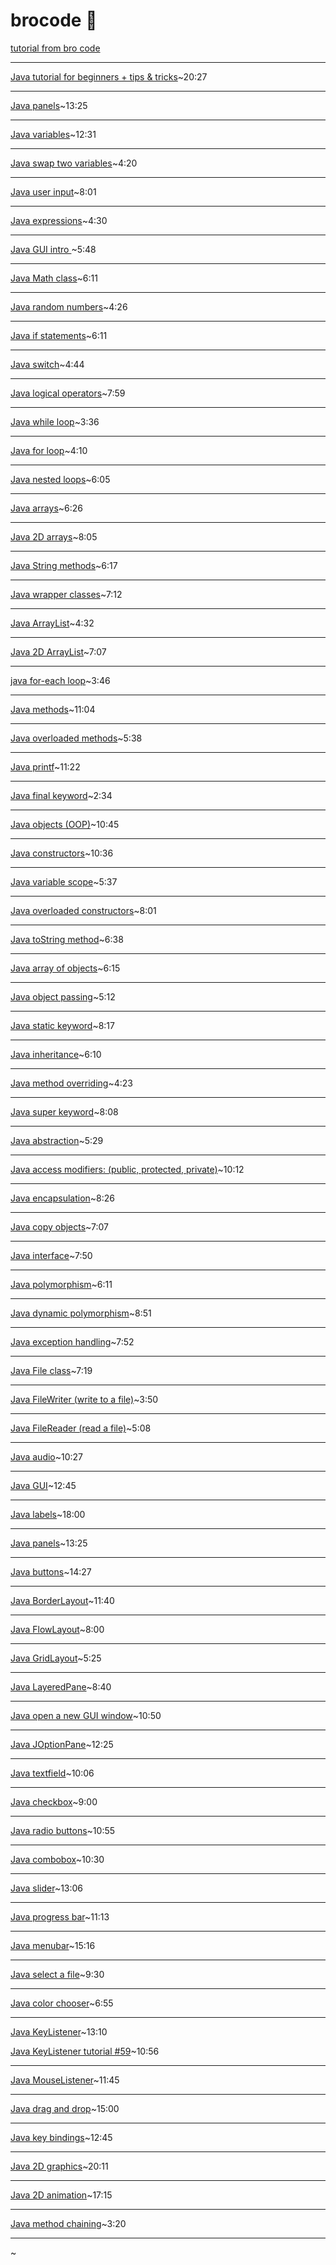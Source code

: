 # brocode 🍕

[tutorial from bro code](https://www.youtube.com/channel/UC4SVo0Ue36XCfOyb5Lh1viQ)

******************************************

[Java tutorial for beginners + tips & tricks](https://www.youtube.com/watch?v=NBIUbTddde4&list=PLZPZq0r_RZOMhCAyywfnYLlrjiVOkdAI1&index=1)~20:27

******************************************

[Java panels](https://www.youtube.com/watch?v=dvzAuq-YDpM&list=PLZPZq0r_RZOMhCAyywfnYLlrjiVOkdAI1&index=51)~13:25

******************************************

[Java variables](https://www.youtube.com/watch?v=so1iUWaLmKA&list=PLZPZq0r_RZOMhCAyywfnYLlrjiVOkdAI1&index=2)~12:31

******************************************

[Java swap two variables](https://www.youtube.com/watch?v=G0mFJUFMzjs&list=PLZPZq0r_RZOMhCAyywfnYLlrjiVOkdAI1&index=3)~4:20

******************************************

[Java user input](https://www.youtube.com/watch?v=wAEPokhj5Q4&list=PLZPZq0r_RZOMhCAyywfnYLlrjiVOkdAI1&index=4)~8:01

******************************************

[Java expressions](https://www.youtube.com/watch?v=pZHJU9T0vwE&list=PLZPZq0r_RZOMhCAyywfnYLlrjiVOkdAI1&index=5)~4:30

******************************************

[Java GUI intro ](https://www.youtube.com/watch?v=rWCnZKF-U3Q&list=PLZPZq0r_RZOMhCAyywfnYLlrjiVOkdAI1&index=6)~5:48

******************************************

[Java Math class](https://www.youtube.com/watch?v=w0VTlSOXBs8&list=PLZPZq0r_RZOMhCAyywfnYLlrjiVOkdAI1&index=7)~6:11

******************************************

[Java random numbers](https://www.youtube.com/watch?v=VMZLPl16P5c&list=PLZPZq0r_RZOMhCAyywfnYLlrjiVOkdAI1&index=8)~4:26

******************************************

[Java if statements](https://www.youtube.com/watch?v=MY03bt_0JQI&list=PLZPZq0r_RZOMhCAyywfnYLlrjiVOkdAI1&index=9)~6:11

******************************************

[Java switch](https://www.youtube.com/watch?v=Om3qzMoaIUo&list=PLZPZq0r_RZOMhCAyywfnYLlrjiVOkdAI1&index=10)~4:44

******************************************

[Java logical operators](https://www.youtube.com/watch?v=919IUhotDCo&list=PLZPZq0r_RZOMhCAyywfnYLlrjiVOkdAI1&index=11)~7:59

******************************************

[Java while loop](https://www.youtube.com/watch?v=t6gmQaTMTtM&list=PLZPZq0r_RZOMhCAyywfnYLlrjiVOkdAI1&index=12)~3:36

******************************************

[Java for loop](https://www.youtube.com/watch?v=Rn16ugyorX0&list=PLZPZq0r_RZOMhCAyywfnYLlrjiVOkdAI1&index=13)~4:10

******************************************

[Java nested loops](https://www.youtube.com/watch?v=oF3nBQFfpeM&list=PLZPZq0r_RZOMhCAyywfnYLlrjiVOkdAI1&index=14)~6:05

******************************************

[Java arrays](https://www.youtube.com/watch?v=ei_4Nt7XWOw&list=PLZPZq0r_RZOMhCAyywfnYLlrjiVOkdAI1&index=15)~6:26

******************************************

[Java 2D arrays](https://www.youtube.com/watch?v=alwukGslBG8&list=PLZPZq0r_RZOMhCAyywfnYLlrjiVOkdAI1&index=16)~8:05

******************************************

[Java String methods](https://www.youtube.com/watch?v=P9hEmbfdiuc&list=PLZPZq0r_RZOMhCAyywfnYLlrjiVOkdAI1&index=17)~6:17

******************************************

[Java wrapper classes](https://www.youtube.com/watch?v=P9hEmbfdiuc&list=PLZPZq0r_RZOMhCAyywfnYLlrjiVOkdAI1&index=17)~7:12

******************************************

[Java ArrayList](https://www.youtube.com/watch?v=1nRj4ALuw7A&list=PLZPZq0r_RZOMhCAyywfnYLlrjiVOkdAI1&index=19)~4:32

******************************************

[Java 2D ArrayList](https://www.youtube.com/watch?v=9tBxJoQF74E&list=PLZPZq0r_RZOMhCAyywfnYLlrjiVOkdAI1&index=20)~7:07

******************************************

[java for-each loop](https://www.youtube.com/watch?v=_IT8F5W0ZO4&list=PLZPZq0r_RZOMhCAyywfnYLlrjiVOkdAI1&index=21)~3:46

******************************************

[Java methods](https://www.youtube.com/watch?v=v5p_SUfi710&list=PLZPZq0r_RZOMhCAyywfnYLlrjiVOkdAI1&index=22)~11:04

******************************************

[Java overloaded methods](https://www.youtube.com/watch?v=kArGE1-vRrw&list=PLZPZq0r_RZOMhCAyywfnYLlrjiVOkdAI1&index=23&pbjreload=101)~5:38

******************************************

[Java printf](https://www.youtube.com/watch?v=c2B_Av3x65s&list=PLZPZq0r_RZOMhCAyywfnYLlrjiVOkdAI1&index=24)~11:22

******************************************

[Java final keyword](https://www.youtube.com/watch?v=DezKSLQ0-ls&list=PLZPZq0r_RZOMhCAyywfnYLlrjiVOkdAI1&index=25)~2:34

******************************************

[Java objects (OOP)](https://www.youtube.com/watch?v=kd3dr39rgrk&list=PLZPZq0r_RZOMhCAyywfnYLlrjiVOkdAI1&index=26)~10:45

******************************************

[Java constructors](https://www.youtube.com/watch?v=lhf8gaUx4yU&list=PLZPZq0r_RZOMhCAyywfnYLlrjiVOkdAI1&index=27)~10:36

******************************************

[Java variable scope](https://www.youtube.com/watch?v=pSokndJB3Pw&list=PLZPZq0r_RZOMhCAyywfnYLlrjiVOkdAI1&index=28)~5:37

******************************************

[Java overloaded constructors](https://www.youtube.com/watch?v=Xngu-8pt_TA&list=PLZPZq0r_RZOMhCAyywfnYLlrjiVOkdAI1&index=29)~8:01

******************************************

[Java toString method](https://www.youtube.com/watch?v=GvbdMwfjB98&list=PLZPZq0r_RZOMhCAyywfnYLlrjiVOkdAI1&index=30)~6:38

******************************************

[Java array of objects](https://www.youtube.com/watch?v=nhIB2S6NiFA&list=PLZPZq0r_RZOMhCAyywfnYLlrjiVOkdAI1&index=31)~6:15

******************************************

[Java object passing](https://www.youtube.com/watch?v=nRJWltqX4UY&list=PLZPZq0r_RZOMhCAyywfnYLlrjiVOkdAI1&index=32)~5:12

******************************************

[Java static keyword](https://www.youtube.com/watch?v=wa1HzkMqY9A&list=PLZPZq0r_RZOMhCAyywfnYLlrjiVOkdAI1&index=33)~8:17

******************************************

[Java inheritance](https://www.youtube.com/watch?v=Zs342ePFvRI&list=PLZPZq0r_RZOMhCAyywfnYLlrjiVOkdAI1&index=34)~6:10

******************************************

[Java method overriding](https://www.youtube.com/watch?v=E-0MMeNi5Cw&list=PLZPZq0r_RZOMhCAyywfnYLlrjiVOkdAI1&index=35)~4:23

******************************************

[Java super keyword](https://www.youtube.com/watch?v=oKZnHNM9Ew4&list=PLZPZq0r_RZOMhCAyywfnYLlrjiVOkdAI1&index=36)~8:08

******************************************

[Java abstraction](https://www.youtube.com/watch?v=Lvnb83qt57g&list=PLZPZq0r_RZOMhCAyywfnYLlrjiVOkdAI1&index=37)~5:29

******************************************

[Java access modifiers: (public, protected, private)](https://www.youtube.com/watch?v=T632kAJ_9VA&list=PLZPZq0r_RZOMhCAyywfnYLlrjiVOkdAI1&index=38)~10:12

******************************************

[Java encapsulation](https://www.youtube.com/watch?v=eboNNUADeIc&list=PLZPZq0r_RZOMhCAyywfnYLlrjiVOkdAI1&index=39)~8:26

******************************************

[Java copy objects](https://www.youtube.com/watch?v=ljGH04_ASG4&list=PLZPZq0r_RZOMhCAyywfnYLlrjiVOkdAI1&index=40)~7:07

******************************************

[Java interface](https://www.youtube.com/watch?v=GhslBwrRsnw&list=PLZPZq0r_RZOMhCAyywfnYLlrjiVOkdAI1&index=41)~7:50

******************************************

[Java polymorphism](https://www.youtube.com/watch?v=2hkngtWLGvE&list=PLZPZq0r_RZOMhCAyywfnYLlrjiVOkdAI1&index=42)~6:11

******************************************

[Java dynamic polymorphism](https://www.youtube.com/watch?v=tAIaK5LNatE&list=PLZPZq0r_RZOMhCAyywfnYLlrjiVOkdAI1&index=43)~8:51

******************************************

[Java exception handling](https://www.youtube.com/watch?v=adTDlH0lhaA&list=PLZPZq0r_RZOMhCAyywfnYLlrjiVOkdAI1&index=44)~7:52

******************************************

[Java File class](https://www.youtube.com/watch?v=MwYRVKfb2M0&list=PLZPZq0r_RZOMhCAyywfnYLlrjiVOkdAI1&index=45)~7:19

******************************************

[Java FileWriter (write to a file)](https://www.youtube.com/watch?v=kjzmaJPoaNc&list=PLZPZq0r_RZOMhCAyywfnYLlrjiVOkdAI1&index=46)~3:50

******************************************

[Java FileReader (read a file)](https://www.youtube.com/watch?v=Hr8tLlj32BQ&list=PLZPZq0r_RZOMhCAyywfnYLlrjiVOkdAI1&index=47)~5:08

******************************************

[Java audio](https://www.youtube.com/watch?v=SyZQVJiARTQ&list=PLZPZq0r_RZOMhCAyywfnYLlrjiVOkdAI1&index=48)~10:27

******************************************

[Java GUI](https://www.youtube.com/watch?v=7GaAW-DdPuI&list=PLZPZq0r_RZOMhCAyywfnYLlrjiVOkdAI1&index=49)~12:45

******************************************

[Java labels](https://www.youtube.com/watch?v=FR2UptJyaSM&list=PLZPZq0r_RZOMhCAyywfnYLlrjiVOkdAI1&index=50)~18:00

******************************************

[Java panels](https://www.youtube.com/watch?v=dvzAuq-YDpM&list=PLZPZq0r_RZOMhCAyywfnYLlrjiVOkdAI1&index=51)~13:25

******************************************

[Java buttons](https://www.youtube.com/watch?v=-IMys4PCkIA&list=PLZPZq0r_RZOMhCAyywfnYLlrjiVOkdAI1&index=52)~14:27

******************************************

[Java BorderLayout](https://www.youtube.com/watch?v=PD6pd6AMoOI&list=PLZPZq0r_RZOMhCAyywfnYLlrjiVOkdAI1&index=53)~11:40

******************************************

[Java FlowLayout](https://www.youtube.com/watch?v=pDqjHozkMBs&list=PLZPZq0r_RZOMhCAyywfnYLlrjiVOkdAI1&index=54)~8:00

******************************************

[Java GridLayout](https://www.youtube.com/watch?v=ohNqQagkDDY&list=PLZPZq0r_RZOMhCAyywfnYLlrjiVOkdAI1&index=55)~5:25

******************************************

[Java LayeredPane](https://www.youtube.com/watch?v=CmK1nObLxiw&list=PLZPZq0r_RZOMhCAyywfnYLlrjiVOkdAI1&index=56)~8:40

******************************************

[Java open a new GUI window](https://www.youtube.com/watch?v=HgkBvwgciB4&list=PLZPZq0r_RZOMhCAyywfnYLlrjiVOkdAI1&index=57)~10:50

******************************************

[Java JOptionPane](https://www.youtube.com/watch?v=BuW7y21FcYI&list=PLZPZq0r_RZOMhCAyywfnYLlrjiVOkdAI1&index=58)~12:25

******************************************

[Java textfield](https://www.youtube.com/watch?v=dyDDUndlMnU&list=PLZPZq0r_RZOMhCAyywfnYLlrjiVOkdAI1&index=59)~10:06

******************************************

[Java checkbox](https://www.youtube.com/watch?v=GwxvLzQoMYM&list=PLZPZq0r_RZOMhCAyywfnYLlrjiVOkdAI1&index=60)~9:00

******************************************

[Java radio buttons](https://www.youtube.com/watch?v=bn2KdCLqHlg&list=PLZPZq0r_RZOMhCAyywfnYLlrjiVOkdAI1&index=61)~10:55

******************************************

[Java combobox](https://www.youtube.com/watch?v=EAxV_eoYrIg&list=PLZPZq0r_RZOMhCAyywfnYLlrjiVOkdAI1&index=62)~10:30

******************************************

[Java slider](https://www.youtube.com/watch?v=-rJdMaSgt38&list=PLZPZq0r_RZOMhCAyywfnYLlrjiVOkdAI1&index=63)~13:06

******************************************

[Java progress bar](https://www.youtube.com/watch?v=JEI-fcfnFkc&list=PLZPZq0r_RZOMhCAyywfnYLlrjiVOkdAI1&index=64)~11:13

******************************************

[Java menubar](https://www.youtube.com/watch?v=7nEal9SJ6oI&list=PLZPZq0r_RZOMhCAyywfnYLlrjiVOkdAI1&index=65)~15:16

******************************************

[Java select a file](https://www.youtube.com/watch?v=A6sA9KItwpY&list=PLZPZq0r_RZOMhCAyywfnYLlrjiVOkdAI1&index=66)~9:30

******************************************

[Java color chooser](https://www.youtube.com/watch?v=zEw8xObSWNA&list=PLZPZq0r_RZOMhCAyywfnYLlrjiVOkdAI1&index=67)~6:55

******************************************

[Java KeyListener](https://www.youtube.com/watch?v=BJ7fr9XwS2o&list=PLZPZq0r_RZOMhCAyywfnYLlrjiVOkdAI1&index=68)~13:10

[Java KeyListener tutorial #59](https://www.youtube.com/watch?v=iFovXtvunGE)~10:56

******************************************

[Java MouseListener](https://www.youtube.com/watch?v=jptf1Wd_omw&list=PLZPZq0r_RZOMhCAyywfnYLlrjiVOkdAI1&index=69)~11:45

******************************************

[Java drag and drop](https://www.youtube.com/watch?v=_fsee3Nu15U&list=PLZPZq0r_RZOMhCAyywfnYLlrjiVOkdAI1&index=70)~15:00

******************************************

[Java key bindings](https://www.youtube.com/watch?v=IyfB0u9g2x0&list=PLZPZq0r_RZOMhCAyywfnYLlrjiVOkdAI1&index=71)~12:45

******************************************

[Java 2D graphics](https://www.youtube.com/watch?v=KcEvHq8Pqs0&list=PLZPZq0r_RZOMhCAyywfnYLlrjiVOkdAI1&index=72)~20:11

******************************************

[Java 2D animation](https://www.youtube.com/watch?v=tHNWIWxRDDA&list=PLZPZq0r_RZOMhCAyywfnYLlrjiVOkdAI1&index=73)~17:15

******************************************

[Java method chaining](https://www.youtube.com/watch?v=rmk0LKv7sSY&list=PLZPZq0r_RZOMhCAyywfnYLlrjiVOkdAI1&index=74)~3:20

******************************************

[]()~
